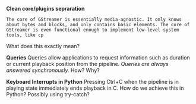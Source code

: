 
**Clean core/plugins sepraration**
```
The core of GStreamer is essentially media-agnostic. It only knows about bytes and blocks, and only contains basic elements. The core of GStreamer is even functional enough to implement low-level system tools, like cp
```
What does this exactly mean?

**Queries**
Queries allow applications to request information such as duration or current playback position from the pipeline. *Queries are always answered synchronously.*
How? Why?

**Keyboard Interrupts in Python**
Pressing Ctrl+C when the pipeline is in playing state immediately ends playback in C. How do we achieve this in Python? Possibly using try-catch?
